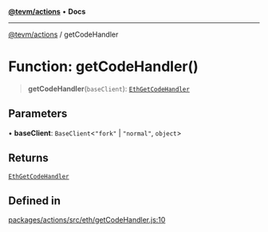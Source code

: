[**@tevm/actions**](../README.md) • **Docs**

***

[@tevm/actions](../globals.md) / getCodeHandler

# Function: getCodeHandler()

> **getCodeHandler**(`baseClient`): [`EthGetCodeHandler`](../type-aliases/EthGetCodeHandler.md)

## Parameters

• **baseClient**: `BaseClient`\<`"fork"` \| `"normal"`, `object`\>

## Returns

[`EthGetCodeHandler`](../type-aliases/EthGetCodeHandler.md)

## Defined in

[packages/actions/src/eth/getCodeHandler.js:10](https://github.com/evmts/tevm-monorepo/blob/main/packages/actions/src/eth/getCodeHandler.js#L10)
